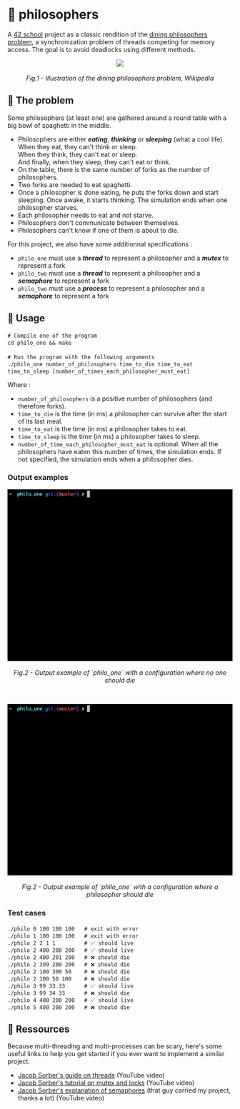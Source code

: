 # :fork_and_knife: philosophers
A [42 school](https://www.42.fr/) project as a classic rendition of the [dining philosophers problem](https://en.wikipedia.org/wiki/Dining_philosophers_problem), a synchronization problem of threads competing for memory access. The goal is to avoid deadlocks using different methods.

<p align="center"><img src="https://upload.wikimedia.org/wikipedia/commons/7/7b/An_illustration_of_the_dining_philosophers_problem.png" width="500px"/></p>
<p align="center"><i>Fig.1 - Illustration of the dining philosophers problem, Wikipedia</i></p>  

## 🤔 The problem

Some philosophers (at least one) are gathered around a round table with a big bowl of spaghetti in the middle.    
- Philosophers are either **_eating_**, **_thinking_** or **_sleeping_** (what a cool life).  
When they eat, they can't think or sleep.   
When they think, they can't eat or sleep.   
And finally, when they sleep, they can't eat or think.   
- On the table, there is the same number of forks as the number of philosophers.
- Two forks are needed to eat spaghetti.
- Once a philosopher is done eating, he puts the forks down and start sleeping. Once awake, it starts thinking. The simulation ends when one philosopher starves.
- Each philosopher needs to eat and not starve.
- Philosophers don't communicate between themselves.
- Philosophers can't know if one of them is about to die.
    
For this project, we also have some additionnal specifications :
- `philo_one` must use a **_thread_** to represent a philosopher and a **_mutex_** to represent a fork
- `philo_two` must use a **_thread_** to represent a philosopher and a **_semaphore_** to represent a fork
- `philo_two` must use a **_process_** to represent a philosopher and a **_semaphore_** to represent a fork


## :spaghetti: Usage

```shell
# Compile one of the program
cd philo_one && make

# Run the program with the following arguments
./philo_one number_of_philosophers time_to_die time_to_eat time_to_sleep [number_of_times_each_philosopher_must_eat]
```
Where :    
- `number_of_philosophers` is a positive number of philosophers (and therefore forks).
- `time_to_die` is the time (in ms) a philosopher can survive after the start of its last meal.
- `time_to_eat` is the time (in ms) a philosopher takes to eat.
- `time_to_sleep` is the time (in ms) a philosopher takes to sleep.
- `number_of_time_each_philosopher_must_eat` is optional. When all the philosophers have eaten this number of times, the simulation ends. If not specified, the simulation ends when a philosopher dies.

### Output examples

<p align="center"><img src="./philo_one_example.gif"/></p>
<p align="center"><i>Fig.2 - Output example of `philo_one` with a configuration where no one should die</i></p>  
<br/>  
<p align="center"><img src="./philo_one_example_die.gif"/></p>
<p align="center"><i>Fig.2 - Output example of `philo_one` with a configuration where a philosopher should die</i></p>  

### Test cases

```
./philo 0 100 100 100   # exit with error
./philo 1 100 100 100   # exit with error
./philo 2 2 1 1         # ✅ should live
./philo 2 400 200 200   # ✅ should live
./philo 2 400 201 200   # ❌ should die
./philo 2 399 200 200   # ❌ should die
./philo 2 100 300 50    # ❌ should die
./philo 2 100 50 100    # ❌ should die
./philo 3 99 33 33      # ✅ should live
./philo 3 99 34 33      # ❌ should die
./philo 4 400 200 200   # ✅ should live
./philo 5 400 200 200   # ❌ should die
```

## 📖 Ressources  
Because multi-threading and multi-processes can be scary, here's some useful links to help you get started if you ever want to implement a similar project.
- [Jacob Sorber's guide on threads](https://www.youtube.com/watch?v=uA8X5zNOGw8&list=PL9IEJIKnBJjFZxuqyJ9JqVYmuFZHr7CFM&index=2) (YouTube video)
- [Jacob Sorber's tutorial on mutex and locks](https://www.youtube.com/watch?v=9axu8CUvOKY&list=PL9IEJIKnBJjFZxuqyJ9JqVYmuFZHr7CFM&index=4) (YouTube video)
- [Jacob Sorber's explanation of semaphores](https://www.youtube.com/watch?v=ukM_zzrIeXs&list=PL9IEJIKnBJjFZxuqyJ9JqVYmuFZHr7CFM&index=10) (that guy carried my project, thanks a lot) (YouTube video)

